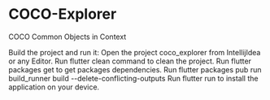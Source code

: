 # COCO-Explorer
COCO Common Objects in Context

Build the project and run it:
    Open the project coco_explorer from IntellijIdea or any Editor.
    Run flutter clean command to clean the project.
    Run flutter packages get to get packages dependencies.
    Run flutter packages pub run build_runner build --delete-conflicting-outputs
    Run flutter run to install the application on your device.

